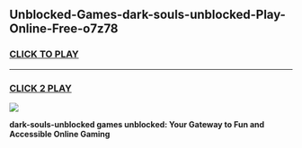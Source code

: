 
## Unblocked-Games-dark-souls-unblocked-Play-Online-Free-o7z78
<h3>
<a href="https://premium76.site?title=dark-souls-unblocked&ref=26A">CLICK TO PLAY</a></h3>
<hr>

<h3>
<a href="https://premium76.site?title=dark-souls-unblocked&ref=26A">CLICK 2 PLAY</a>
  
</h3>

<a href="https://premium76.site?title=dark-souls-unblocked&ref=26A"><img src="https://clearcache.store/games.png"></a>


**dark-souls-unblocked games unblocked: Your Gateway to Fun and Accessible Online Gaming**
